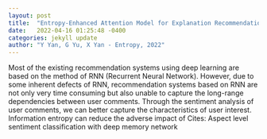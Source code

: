 ```yaml
---
layout: post
title:  "Entropy-Enhanced Attention Model for Explanation Recommendation"
date:   2022-04-16 01:25:48 -0400
categories: jekyll update
author: "Y Yan, G Yu, X Yan - Entropy, 2022"
---
```

Most of the existing recommendation systems using deep learning are based on the method of RNN (Recurrent Neural Network). However, due to some inherent defects of RNN, recommendation systems based on RNN are not only very time consuming but also unable to capture the long-range dependencies between user comments. Through the sentiment analysis of user comments, we can better capture the characteristics of user interest. Information entropy can reduce the adverse impact of Cites: Aspect level sentiment classification with deep memory network